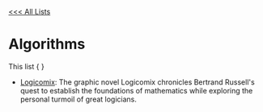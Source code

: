 [<<< All Lists](./../README.md)

# Algorithms

This list { }

- [Logicomix](https://www.logicomix.com/en/): The graphic novel Logicomix chronicles Bertrand Russell's quest to establish the foundations of mathematics while exploring the personal turmoil of great logicians.

